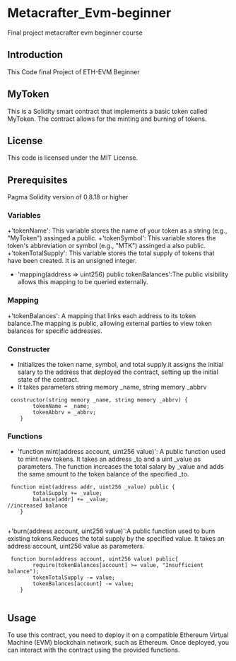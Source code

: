 # Metacrafter_Evm-beginner
Final project metacrafter evm beginner course 

## Introduction
This Code final Project of ETH-EVM Beginner

## MyToken
This is a Solidity smart contract that implements a basic token called MyToken. The contract allows for the minting and burning of tokens.

## License
This code is licensed under the MIT License.

## Prerequisites
Pagma Solidity version of 0.8.18 or higher

### Variables
 +'tokenName': This variable stores the name of your token as a string (e.g., "MyToken") assinged a public.
 +'tokenSymbol': This variable stores the token's abbreviation or symbol (e.g., "MTK") assinged a also public.
 +'tokenTotalSupply': This variable stores the total supply of tokens that have been created. It is an unsigned  integer.
 + 'mapping(address => uint256) public tokenBalances':The public visibility allows this mapping to be queried externally.

### Mapping
+'tokenBalances': A mapping that links each address to its token balance.The mapping is public, allowing external parties to view token balances for specific addresses.

### Constructer
+ Initializes the token name, symbol, and total supply.it assigns the initial salary to the address that deployed the contract, setting up the initial state of the contract.
+ It takes  parameters string memory _name, string memory _abbrv 

```solidity
 constructor(string memory _name, string memory _abbrv) {
        tokenName = _name;
        tokenAbbrv = _abbrv;
    }
```
### Functions
+ 'function mint(address account, uint256 value)': A public function used to mint new tokens. It takes an address _to and a uint _value as parameters. The function increases the total salary by _value and adds the same amount to the token balance of the specified _to.
```solidity
 function mint(address addr, uint256 _value) public {
        totalSupply += _value;
        balance[addr] += _value;                                  //increased balance
    }
    
```

+'burn(address account, uint256 value)':A public function used to burn existing tokens.Reduces the total supply by the specified value.
It takes an address account, uint256 value as parameters.
```solidity
 function burn(address account, uint256 value) public{
        require(tokenBalances[account] >= value, "Insufficient balance");
        tokenTotalSupply -= value;
        tokenBalances[account] -= value;
    }
    
```
## Usage
To use this contract, you need to deploy it on a compatible Ethereum Virtual Machine (EVM) blockchain network, such as Ethereum. Once deployed, you can interact with the contract using the provided functions.
    
